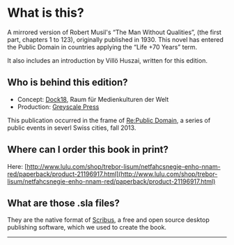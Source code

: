 # What is this?

A mirrored version of Robert Musil's “The Man Without Qualities”, (the first part, chapters 1 to 123), originally published in 1930. This novel has entered the Public Domain in countries applying the “Life +70 Years” term.

It also includes an introduction by Villö Huszai, written for this edition.

## Who is behind this edition?

* Concept: [Dock18](http://dock18.ch), Raum für Medienkulturen der Welt
* Production: [Greyscale Press](http://greyscalepress.com)

This publication occurred in the frame of [Re:Public Domain](http://republicdomain.ch/en), a series of public events in severl Swiss cities, fall 2013.

## Where can I order this book in print?

Here: [http://www.lulu.com/shop/trebor-lisum/netfahcsnegie-enho-nnam-red/paperback/product-21196917.html](http://www.lulu.com/shop/trebor-lisum/netfahcsnegie-enho-nnam-red/paperback/product-21196917.html)

## What are those .sla files?

They are the native format of [Scribus](http://www.scribus.net/), a free and open source desktop publishing software, which we used to create the book.

***


